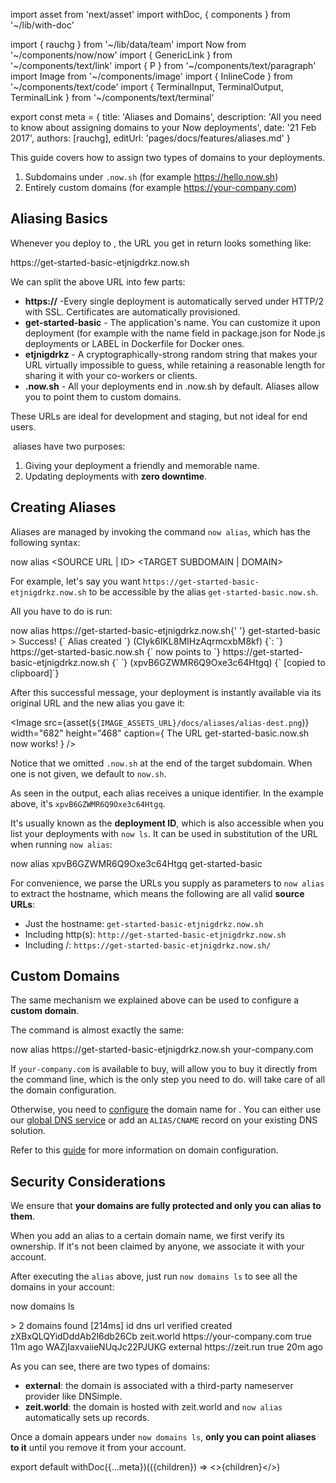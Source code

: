 import asset from 'next/asset'
import withDoc, { components } from '~/lib/with-doc'

import { rauchg } from '~/lib/data/team'
import Now from '~/components/now/now'
import { GenericLink } from '~/components/text/link'
import { P } from '~/components/text/paragraph'
import Image from '~/components/image'
import { InlineCode } from '~/components/text/code'
import {
  TerminalInput,
  TerminalOutput,
  TerminalLink
} from '~/components/text/terminal'

export const meta = {
  title: 'Aliases and Domains',
  description: 'All you need to know about assigning domains to your Now deployments',
  date: '21 Feb 2017',
  authors: [rauchg],
  editUrl: 'pages/docs/features/aliases.md'
}

This guide covers how to assign two types of domains to your <Now color="#000"/> deployments.

1. Subdomains under `.now.sh` (for example https://hello.now.sh)
2. Entirely custom domains (for example https://your-company.com)

## Aliasing Basics

Whenever you deploy to <Now color="#000"/>, the URL you get in return looks something like:

<TerminalOutput>
  https://<P.B>get-started-basic</P.B>-<P.B>etjnigdrkz</P.B>.now.sh
</TerminalOutput>

We can split the above URL into few parts:

* **https://** -Every single deployment is automatically served under HTTP/2 with SSL. Certificates are automatically provisioned.
* **get-started-basic**	- The application's name. You can customize it upon deployment (for example with the name field in package.json for Node.js deployments or LABEL in Dockerfile for Docker ones.
* **etjnigdrkz** -	A cryptographically-strong random string that makes your URL virtually impossible to guess, while retaining a reasonable length for sharing it with your co-workers or clients.
* **.now.sh** -	All your deployments end in .now.sh by default. Aliases allow you to point them to custom domains.

These URLs are ideal for development and staging, but not ideal for end users.

&#8203;<Now color="#000"/> aliases have two purposes:

1. Giving your deployment a friendly and memorable name.
2. Updating deployments with **zero downtime**.

## Creating Aliases

Aliases are managed by invoking the command `now alias`, which has the following syntax:

<TerminalInput>
  now alias &lt;SOURCE URL | ID&gt; &lt;TARGET SUBDOMAIN | DOMAIN&gt;
</TerminalInput>

For example, let's say you want `https://get-started-basic-etjnigdrkz.now.sh` to be accessible by the alias `get-started-basic.now.sh`.

All you have to do is run:

<TerminalInput>
  now alias https://get-started-basic-etjnigdrkz.now.sh{' '}
  <P.B>get-started-basic</P.B>
</TerminalInput>

<TerminalOutput>
  <span className="cyan">&gt; Success!</span>
  {` Alias created `}
  <span className="gray">(CIyk6IKL8MIHzAqrmcxbM8kf)</span>
  {`:
  `}
  <TerminalLink href="https://get-started-basic.now.sh">
    https://get-started-basic.now.sh
  </TerminalLink>
  {` now points to `}
  <TerminalLink href="https://get-started-basic-etjnigdrkz.now.sh">
    https://get-started-basic-etjnigdrkz.now.sh
  </TerminalLink>
  {` `}
  <span className="gray">(xpvB6GZWMR6Q9Oxe3c64Htgq)</span>
  {` [copied to clipboard]`}
</TerminalOutput>

After this successful message, your deployment is instantly available via its original URL and the new alias you gave it:

<Image
  src={asset(`${IMAGE_ASSETS_URL}/docs/aliases/alias-dest.png`)}
  width="682"
  height="468"
  caption={
    <span>
      The URL <InlineCode>get-started-basic.now.sh</InlineCode> now works!
    </span>
  }
/>

Notice that we omitted `.now.sh` at the end of the target subdomain. When one is not given, we default to `now.sh`.

As seen in the output, each alias receives a unique identifier. In the example above, it's `xpvB6GZWMR6Q9Oxe3c64Htgq`.

It's usually known as the **deployment ID**, which is also accessible when you list your deployments with `now ls`. It can be used in substitution of the URL when running `now alias`:

<TerminalInput>
  now alias <P.B>xpvB6GZWMR6Q9Oxe3c64Htgq</P.B> get-started-basic
</TerminalInput>

For convenience, we parse the URLs you supply as parameters to `now alias` to extract the hostname, which means the following are all valid **source URLs**:

* Just the hostname: `get-started-basic-etjnigdrkz.now.sh`
* Including http(s): `http://get-started-basic-etjnigdrkz.now.sh`
* Including /: `https://get-started-basic-etjnigdrkz.now.sh/`

## Custom Domains

The same mechanism we explained above can be used to configure a **custom domain**.

The command is almost exactly the same:

<TerminalInput>
  now alias https://get-started-basic-etjnigdrkz.now.sh your-company.com
</TerminalInput>

If `your-company.com` is available to buy, <Now color="#000"/> will allow you to buy it directly from the command line, which is the only step you need to do. <Now color="#000"/> will take care of all the domain configuration.

Otherwise, you need to [configure](/docs/getting-started/assign-a-domain-name) the domain name for <Now color="#000"/>. You can either use our [global DNS service](/world) or add an `ALIAS/CNAME` record on your existing DNS solution.

Refer to this [guide](/docs/getting-started/assign-a-domain-name) for more information on domain configuration.

## Security Considerations

We ensure that **your domains are fully protected and only you can alias to them**.

When you add an alias to a certain domain name, we first verify its ownership. If it's not been claimed by anyone, we associate it with your account.

After executing the `alias` above, just run `now domains ls` to see all the domains in your account:

<TerminalInput>now domains ls</TerminalInput>

<TerminalOutput>
  > 2 domains found [214ms] <span className="gray">id dns url verified created</span> zXBxQLQYidDddAb2l6db26Cb zeit.world

  <TerminalLink href="https://your-company.com">
    https://your-company.com
  </TerminalLink> true <span className="gray">11m ago</span> WAZjIaxvaiieNUqJc22PJUKG external

  <TerminalLink href="https://hyper.is">
    https://zeit.run
  </TerminalLink> true <span className="gray">20m ago</span>
</TerminalOutput>

As you can see, there are two types of domains:

* **external**: the domain is associated with a third-party nameserver provider like DNSimple.
* **zeit.world**: the domain is hosted with <GenericLink href="/world">zeit.world</GenericLink> and `now alias` automatically sets up records.

Once a domain appears under `now domains ls`, **only you can point aliases to it** until you remove it from your account.

export default withDoc({...meta})(({children}) => <>{children}</>)
